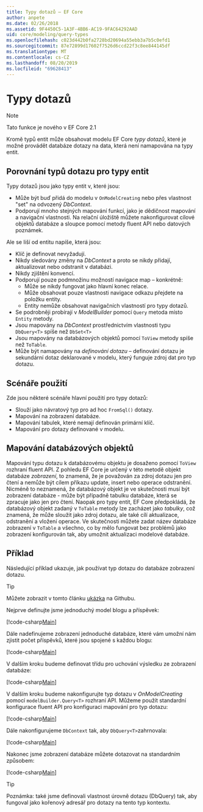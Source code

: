 ```yaml
---
title: Typy dotazů – EF Core
author: anpete
ms.date: 02/26/2018
ms.assetid: 9F4450C5-1A3F-4BB6-AC19-9FAC64292AAD
uid: core/modeling/query-types
ms.openlocfilehash: c023d442b0fa2728bd20694a55ebb3a7b5c0efd1
ms.sourcegitcommit: 87e72899d17602f7526d6ccd22f3c8ee844145df
ms.translationtype: MT
ms.contentlocale: cs-CZ
ms.lasthandoff: 08/20/2019
ms.locfileid: "69628413"
---
```

# <a name="query-types"></a>Typy dotazů
> [!NOTE]
> Tato funkce je nového v EF Core 2.1

Kromě typů entit může obsahovat modelu EF Core _typy dotazů_, které je možné provádět databáze dotazy na data, která není namapována na typy entit.

## <a name="compare-query-types-to-entity-types"></a>Porovnání typů dotazu pro typy entit

Typy dotazů jsou jako typy entit v, které jsou:

- Může být buď přidá do modelu v `OnModelCreating` nebo přes vlastnost "set" na odvozený _DbContext_.
- Podporují mnoho stejných mapování funkcí, jako je dědičnost mapování a navigační vlastnosti. Na relační úložiště můžete nakonfigurovat cílové objektů databáze a sloupce pomocí metody fluent API nebo datových poznámek.

Ale se liší od entitu napíše, která jsou:

- Klíč je definovat nevyžadují.
- Nikdy sledovány změny na _DbContext_ a proto se nikdy přidají, aktualizovat nebo odstranit v databázi.
- Nikdy zjištění konvencí.
- Podporují pouze podmnožinu možností navigace map – konkrétně:
  - Může se nikdy fungovat jako hlavní konec relace.
  - Může obsahovat pouze vlastnosti navigace odkazu přejdete na položku entity.
  - Entity nemůže obsahovat navigačních vlastností pro typy dotazů.
- Se podrobněji probírají v _ModelBuilder_ pomocí `Query` metoda místo `Entity` metody.
- Jsou mapovány na _DbContext_ prostřednictvím vlastnosti typu `DbQuery<T>` spíše než `DbSet<T>`
- Jsou mapovány na databázových objektů pomocí `ToView` metody spíše než `ToTable`.
- Může být namapovány na _definování dotazu_ – definování dotazu je sekundární dotaz deklarované v modelu, který funguje zdroj dat pro typ dotazu.

## <a name="usage-scenarios"></a>Scénáře použití

Zde jsou některé scénáře hlavní použití pro typy dotazů:

- Slouží jako návratový typ pro ad hoc `FromSql()` dotazy.
- Mapování na zobrazení databáze.
- Mapování tabulek, které nemají definován primární klíč.
- Mapování pro dotazy definované v modelu.

## <a name="mapping-to-database-objects"></a>Mapování databázových objektů

Mapování typu dotazu k databázovému objektu je dosaženo pomocí `ToView` rozhraní fluent API. Z pohledu EF Core je určený v této metodě objekt databáze _zobrazení_, to znamená, že je považován za zdroj dotazu jen pro čtení a nemůže být cílem příkazu update, insert nebo operace odstranění. Nicméně to neznamená, že databázový objekt je ve skutečnosti musí být zobrazení databáze - může být případně tabulku databáze, která se zpracuje jako jen pro čtení. Naopak pro typy entit, EF Core předpokládá, že databázový objekt zadaný v `ToTable` metody lze zacházet jako _tabulky_, což znamená, že může sloužit jako zdroj dotazu, ale také cílí aktualizace, odstranění a vložení operace. Ve skutečnosti můžete zadat název databáze zobrazení v `ToTable` a všechno, co by mělo fungovat bez problémů jako zobrazení konfigurován tak, aby umožnit aktualizaci modelové databáze.

## <a name="example"></a>Příklad

Následující příklad ukazuje, jak používat typ dotazu do databáze zobrazení dotazu.

> [!TIP]
> Můžete zobrazit v tomto článku [ukázka](https://github.com/aspnet/EntityFramework.Docs/tree/master/samples/core/QueryTypes) na Githubu.

Nejprve definujte jsme jednoduchý model blogu a příspěvek:

[!code-csharp[Main](../../../samples/core/QueryTypes/Program.cs#Entities)]

Dále nadefinujeme zobrazení jednoduché databáze, které vám umožní nám zjistit počet příspěvků, které jsou spojené s každou blogu:

[!code-csharp[Main](../../../samples/core/QueryTypes/Program.cs#View)]

V dalším kroku budeme definovat třídu pro uchování výsledku ze zobrazení databáze:

[!code-csharp[Main](../../../samples/core/QueryTypes/Program.cs#QueryType)]

V dalším kroku budeme nakonfigurujte typ dotazu v _OnModelCreating_ pomocí `modelBuilder.Query<T>` rozhraní API.
Můžeme použít standardní konfigurace fluent API pro konfiguraci mapování pro typ dotazu:

[!code-csharp[Main](../../../samples/core/QueryTypes/Program.cs#Configuration)]

Dále nakonfigurujeme `DbContext` tak, aby `DbQuery<T>`zahrnovala:

[!code-csharp[Main](../../../samples/core/QueryTypes/Program.cs#DbQuery)]

Nakonec jsme zobrazení databáze můžete dotazovat na standardním způsobem:

[!code-csharp[Main](../../../samples/core/QueryTypes/Program.cs#Query)]

> [!TIP]
> Poznámka: také jsme definovali vlastnost úrovně dotazu (DbQuery) tak, aby fungoval jako kořenový adresář pro dotazy na tento typ kontextu.

